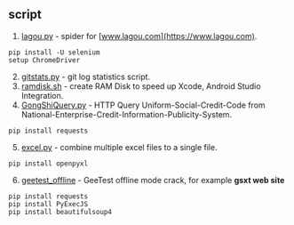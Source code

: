 ## script
1. [lagou.py](/lagou.py) - spider for [www.lagou.com](https://www.lagou.com).  
```
pip install -U selenium
setup ChromeDriver
```
2. [gitstats.py](/gitstats.py) - git log statistics script.  
3. [ramdisk.sh](/ramdisk.sh) - create RAM Disk to speed up Xcode, Android Studio Integration.  
4. [GongShiQuery.py](/GongShiQuery.py) - HTTP Query Uniform-Social-Credit-Code from National-Enterprise-Credit-Information-Publicity-System.  
```
pip install requests
```
5. [excel.py](/excel.py) - combine multiple excel files to a single file.  
```
pip install openpyxl
```
6. [geetest_offline](/geetest_offline) - GeeTest offline mode crack, for example **gsxt web site**  
```
pip install requests
pip install PyExecJS
pip install beautifulsoup4
```
